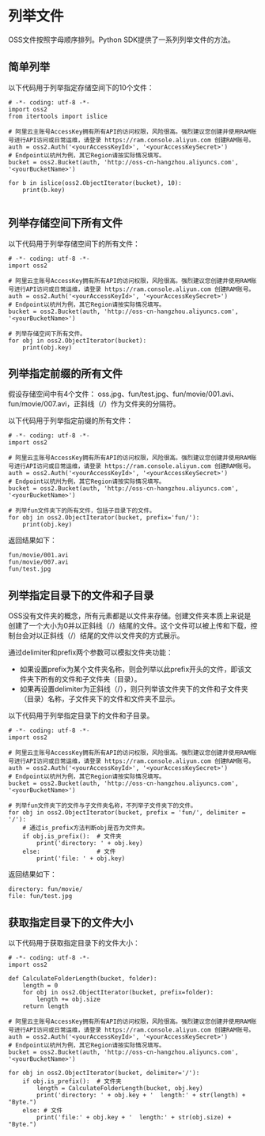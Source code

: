 # 列举文件

OSS文件按照字母顺序排列。Python SDK提供了一系列列举文件的方法。

## 简单列举

以下代码用于列举指定存储空间下的10个文件：

```
# -*- coding: utf-8 -*-
import oss2
from itertools import islice

# 阿里云主账号AccessKey拥有所有API的访问权限，风险很高。强烈建议您创建并使用RAM账号进行API访问或日常运维，请登录 https://ram.console.aliyun.com 创建RAM账号。
auth = oss2.Auth('<yourAccessKeyId>', '<yourAccessKeySecret>')
# Endpoint以杭州为例，其它Region请按实际情况填写。
bucket = oss2.Bucket(auth, 'http://oss-cn-hangzhou.aliyuncs.com', '<yourBucketName>')

for b in islice(oss2.ObjectIterator(bucket), 10):
    print(b.key)
			
```

## 列举存储空间下所有文件

以下代码用于列举存储空间下的所有文件：

```
# -*- coding: utf-8 -*-
import oss2

# 阿里云主账号AccessKey拥有所有API的访问权限，风险很高。强烈建议您创建并使用RAM账号进行API访问或日常运维，请登录 https://ram.console.aliyun.com 创建RAM账号。
auth = oss2.Auth('<yourAccessKeyId>', '<yourAccessKeySecret>')
# Endpoint以杭州为例，其它Region请按实际情况填写。
bucket = oss2.Bucket(auth, 'http://oss-cn-hangzhou.aliyuncs.com', '<yourBucketName>')

# 列举存储空间下所有文件。
for obj in oss2.ObjectIterator(bucket):
    print(obj.key)
```

## 列举指定前缀的所有文件

假设存储空间中有4个文件： oss.jpg、fun/test.jpg、fun/movie/001.avi、fun/movie/007.avi，正斜线（/）作为文件夹的分隔符。

以下代码用于列举指定前缀的所有文件：

```
# -*- coding: utf-8 -*-
import oss2

# 阿里云主账号AccessKey拥有所有API的访问权限，风险很高。强烈建议您创建并使用RAM账号进行API访问或日常运维，请登录 https://ram.console.aliyun.com 创建RAM账号。
auth = oss2.Auth('<yourAccessKeyId>', '<yourAccessKeySecret>')
# Endpoint以杭州为例，其它Region请按实际情况填写。
bucket = oss2.Bucket(auth, 'http://oss-cn-hangzhou.aliyuncs.com', '<yourBucketName>')

# 列举fun文件夹下的所有文件，包括子目录下的文件。
for obj in oss2.ObjectIterator(bucket, prefix='fun/'):
    print(obj.key)
```

返回结果如下：

```
fun/movie/001.avi
fun/movie/007.avi
fun/test.jpg
```

## 列举指定目录下的文件和子目录

OSS没有文件夹的概念，所有元素都是以文件来存储。创建文件夹本质上来说是创建了一个大小为0并以正斜线（/）结尾的文件。这个文件可以被上传和下载，控制台会对以正斜线（/）结尾的文件以文件夹的方式展示。

通过delimiter和prefix两个参数可以模拟文件夹功能：

-   如果设置prefix为某个文件夹名称，则会列举以此prefix开头的文件，即该文件夹下所有的文件和子文件夹（目录）。
-   如果再设置delimiter为正斜线（/），则只列举该文件夹下的文件和子文件夹（目录）名称，子文件夹下的文件和文件夹不显示。

以下代码用于列举指定目录下的文件和子目录。

```
# -*- coding: utf-8 -*-
import oss2

# 阿里云主账号AccessKey拥有所有API的访问权限，风险很高。强烈建议您创建并使用RAM账号进行API访问或日常运维，请登录 https://ram.console.aliyun.com 创建RAM账号。
auth = oss2.Auth('<yourAccessKeyId>', '<yourAccessKeySecret>')
# Endpoint以杭州为例，其它Region请按实际情况填写。
bucket = oss2.Bucket(auth, 'http://oss-cn-hangzhou.aliyuncs.com', '<yourBucketName>')

# 列举fun文件夹下的文件与子文件夹名称，不列举子文件夹下的文件。
for obj in oss2.ObjectIterator(bucket, prefix = 'fun/', delimiter = '/'):
    # 通过is_prefix方法判断obj是否为文件夹。
    if obj.is_prefix():  # 文件夹
        print('directory: ' + obj.key)
    else:                # 文件
        print('file: ' + obj.key)
```

返回结果如下：

```
directory: fun/movie/
file: fun/test.jpg
```

## 获取指定目录下的文件大小

以下代码用于获取指定目录下的文件大小：

```
# -*- coding: utf-8 -*-
import oss2

def CalculateFolderLength(bucket, folder):
    length = 0
    for obj in oss2.ObjectIterator(bucket, prefix=folder):
        length += obj.size
    return length

# 阿里云主账号AccessKey拥有所有API的访问权限，风险很高。强烈建议您创建并使用RAM账号进行API访问或日常运维，请登录 https://ram.console.aliyun.com 创建RAM账号。
auth = oss2.Auth('<yourAccessKeyId>', '<yourAccessKeySecret>')
# Endpoint以杭州为例，其它Region请按实际情况填写。
bucket = oss2.Bucket(auth, 'http://oss-cn-hangzhou.aliyuncs.com', '<yourBucketName>')

for obj in oss2.ObjectIterator(bucket, delimiter='/'):
    if obj.is_prefix():  # 文件夹
        length = CalculateFolderLength(bucket, obj.key)
        print('directory: ' + obj.key + '  length:' + str(length) + "Byte.")
    else: # 文件
        print('file:' + obj.key + '  length:' + str(obj.size) + "Byte.")
```

